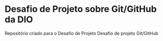 # Desafio de Projeto sobre Git/GitHub da DIO
 Repositório criado para o Desafio de Projeto
Desafio de projeto Git/GitHub
